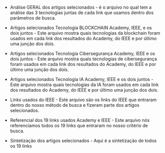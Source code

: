 - Análise GERAL dos artigos selecionados - é o arquivo no qual tem a análise das 3 tecnologias juntas de cada link que usamos dentro dos parâmetros de busca.

- Artigos selecionados Tecnologia BLOCKCHAIN Academy, IEEE, e os dois juntos - Este arquivo mostra quais tecnologias da blockchain foram usados em cada link dos resultados do Academy, do IEEE e por último uma junção dos dois.

- Artigos selecionados Tecnologia Cibersegurança Academy, IEEE e os dois juntos - Este arquivo mostra quais tecnologias de cibersegurança foram usados em cada link dos resultados do Academy, do IEEE e por último uma junção dos dois.

- Artigos selecionados Tecnologia IA Academy, IEEE e os dois juntos - Este arquivo mostra quais tecnologias da IA foram usados em cada link dos resultados do Academy, do IEEE e por último uma junção dos dois.

- Links usados do IEEE - Este arquivo são os links do IEEE que entraram dentro do nosso método de busca e fizeram parte dos artigos selecionados.

- Referencial dos 19 links usados Academy e IEEE - Este arquivo nós referenciamos todos os 19 links que entraram no nosso critério de busca.

- Sintetização dos artigos selecionados - Aqui é a sintetização de todos os 19 links